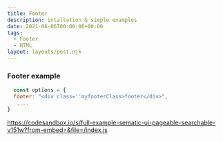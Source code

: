 ```yaml
---
title: Footer
description: intallation & simple examples
date: 2021-06-06T00:00:00+00:00
tags:
  - Footer
  - HTML
layout: layouts/post.njk
---
```

### Footer example
 ```js
   const options = {
   footer: "<div class=''myfooterClass>footer</div>",
    ....
 }

```
https://codesandbox.io/s/full-example-sematic-ui-pageable-searchable-v151w?from-embed=&file=/index.js



